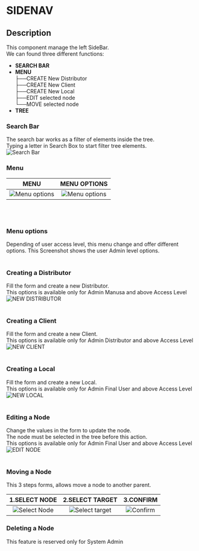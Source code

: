 # SIDENAV

## Description

This component manage the left SideBar.  
We can found three different functions:
- **SEARCH BAR**
- **MENU**  
 ├──CREATE New Distributor  
 ├──CREATE New Client  
 ├──CREATE New Local  
 ├──EDIT selected node  
 └──MOVE selected node  
- **TREE**

### Search Bar
The search bar works as a filter of elements inside the tree.  
Typing a letter in Search Box to start filter tree elements.  
![Search Bar](../images/doc/sidenav-searchbar.png )  


### Menu
  MENU             |  MENU OPTIONS
  :-------------------------:|:-------------------------:
  ![Menu options](../images/doc/sidenav-menu.png )  |  ![Menu options](../images/doc/sidenav-options.png ) |
 
 
  <br><br>
### Menu options

Depending of user access level, this menu change and offer different options. 
This Screenshot shows the user Admin level options. 
<br><br>
### Creating a Distributor
Fill the form and create a new Distributor.   
This options is available only for Admin Manusa and above Access Level  
![NEW DISTRIBUTOR](../images/doc/new-distributor.png )
<br><br> 
### Creating a Client
Fill the form and create a new Client.   
This options is available only for Admin Distributor and above Access Level  
![NEW CLIENT](../images/doc/new-client.png ) 
<br><br>
### Creating a Local
Fill the form and create a new Local.   
This options is available only for Admin Final User and above Access Level  
![NEW LOCAL](../images/doc/new-local.png )
<br><br>
### Editing a Node
Change the values in the form to update the node.    
The node must be selected in the tree before this action.   
This options is available only for Admin Final User and above Access Level  
![EDIT NODE](../images/doc/edit-node.png )
<br><br>
### Moving a Node
This 3 steps forms, allows move a node to another parent.

  1.SELECT NODE            |  2.SELECT TARGET | 3.CONFIRM
  :-------------------------:|:-------------------------:|:-------------------------:
  ![Select Node](./../images/doc/move-node-1.png )  |  ![Select target](./../images/doc/move-node-2.png ) | ![Confirm](./../images/doc/move-node-3.png ) |

### Deleting a Node
This feature is reserved only for System Admin



